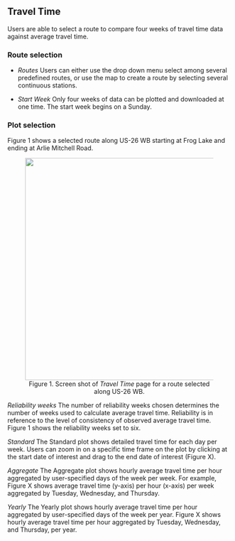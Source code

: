 ## Travel Time
Users are able to select a route to compare four weeks of travel time data against average travel time.

### Route selection
* _Routes_ Users can either use the drop down menu select among several predefined routes, or use the map to create a route by selecting several continuous stations.

* _Start Week_ Only four weeks of data can be plotted and downloaded at one time. The start week begins on a Sunday.

### Plot selection
Figure 1 shows a selected route along US-26 WB starting at Frog Lake and ending at Arlie Mitchell Road.

<figure align = "center">
<img src="https://github.com/adus/portal-documentation/blob/master/images/transit-time-images/travel-time-img1.png" width="500">
<figcaption>Figure 1. Screen shot of <i>Travel Time</i> page for a route selected along US-26 WB.</figcaption>
</figure>

_Reliability weeks_
The number of reliability weeks chosen determines the number of weeks used to calculate average travel time. Reliability is in reference to the level of consistency of observed average travel time. Figure 1 shows the reliability weeks set to six.

_Standard_
The Standard plot shows detailed travel time for each day per week. Users can zoom in on a specific time frame on the plot by clicking at the start date of interest and drag to the end date of interest (Figure X).

_Aggregate_
The Aggregate plot shows hourly average travel time per hour aggregated by user-specified days of the week per week. For example, Figure X shows average travel time (y-axis) per hour (x-axis) per week aggregated by Tuesday, Wednesday, and Thursday.

_Yearly_
The Yearly plot shows hourly average travel time per hour aggregated by user-specified days of the week per year. Figure X shows hourly average travel time per hour aggregated by Tuesday, Wednesday, and Thursday, per year.
